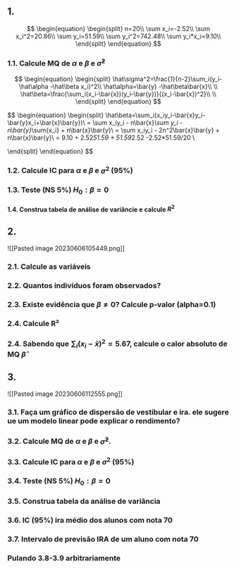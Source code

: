 ## 1. 
$$
\begin{equation}
\begin{split}
n=20\\
\sum x_i=-2.52\\
\sum x_i^2=20.86\\
\sum y_i=51.59\\
\sum y_i^2=742.48\\
\sum y_i*x_i=9.10\\
\end{split}
\end{equation}
$$
### 1.1. Calcule MQ de $\alpha$ e $\beta$ e $\hat\sigma^2$
$$
\begin{equation}
\begin{split}
\hat\sigma^2=\frac{1}{n-2}\sum_i(y_i-\hat\alpha -\hat\beta x_i)^2\\
\hat\alpha=\bar{y} -\hat\beta\bar{x}\\
\\
\hat\beta=\frac{\sum_i(x_i-\bar{x})(y_i-\bar{y})}{(x_i-\bar{x})^2}\\
\\
\end{split}
\end{equation}
$$

$$
\begin{equation}
\begin{split}
\hat\beta=\sum_i(x_iy_i-\bar{x}y_i-\bar{y}x_i+\bar{x}\bar{y})\\
= \sum x_iy_i - n\bar{x}*\sum y_i - n\bar{y}*\sum{x_i} + n\bar{x}\bar{y}\\
= \sum x_iy_i - 2n^2\bar{x}\bar{y} + n\bar{x}\bar{y}\\
= 9.10 + 2.52*51.59 + 51.59*2.52 -2.52*51.59/20 \\

\end{split}
\end{equation}
$$
### 1.2. Calcule IC para $\alpha$ e $\beta$ e $\sigma^2$ (95%)
### 1.3. Teste (NS 5%) $H_0: \beta=0$
#### 1.4. Construa tabela de análise de variâncie e calcule $R^2$

## 2.
![[Pasted image 20230606105449.png]]
### 2.1. Calcule as variáveis

### 2.2. Quantos indivíduos foram observados?

### 2.3. Existe evidência que $\beta \ne 0$? Calcule p-valor (alpha=0.1)

### 2.4. Calcule R²
### 2.4. Sabendo que $\sum_i(x_i-\bar{x})^2=5.67$, calcule o calor absoluto de MQ $\hat\beta$ 

## 3.
![[Pasted image 20230606112555.png]]

### 3.1. Faça um gráfico de dispersão de vestibular e ira. ele sugere ue um modelo linear pode explicar o rendimento?

### 3.2. Calcule MQ de $\alpha$ e $\beta$ e $\hat\sigma^2$.
### 3.3. Calcule IC para $\alpha$ e $\beta$ e $\sigma^2$ (95%)
### 3.4. Teste (NS 5%) $H_0: \beta=0$
### 3.5. Construa tabela da análise de variância
### 3.6. IC (95%) ira médio dos alunos com nota 70
### 3.7. Intervalo de previsão IRA de um aluno com nota 70
### Pulando 3.8-3.9 arbitrariamente

